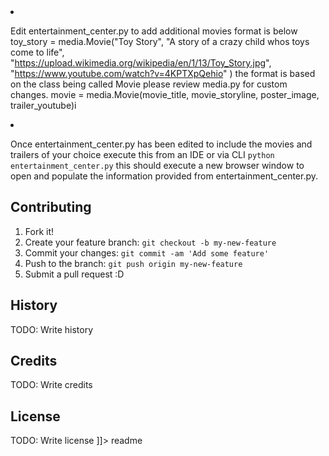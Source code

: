 <snippet>
  <content><![CDATA[
#Movie Trailer Website Project 
TODO: Write a project description
## Installation
TODO: Describe the installation process
## Usage
1. Download files locally via git or download zip

2. Edit entertainment_center.py to add additional movies
format is  below
toy_story = media.Movie("Toy Story", "A story of a crazy child whos toys come to life", "https://upload.wikimedia.org/wikipedia/en/1/13/Toy_Story.jpg", "https://www.youtube.com/watch?v=4KPTXpQehio" )
the format is based on the class being called Movie please review media.py for custom changes.
movie = media.Movie(movie_title, movie_storyline, poster_image, trailer_youtube)i

3. Once entertainment_center.py has been edited to include the movies and trailers of your choice execute this from an IDE or via CLI
`python entertainment_center.py`  this should execute a new browser window to open and populate the information provided from entertainment_center.py.


## Contributing
1. Fork it!
2. Create your feature branch: `git checkout -b my-new-feature`
3. Commit your changes: `git commit -am 'Add some feature'`
4. Push to the branch: `git push origin my-new-feature`
5. Submit a pull request :D
## History
TODO: Write history
## Credits
TODO: Write credits
## License
TODO: Write license
]]></content>
  <tabTrigger>readme</tabTrigger>
</snippet>
